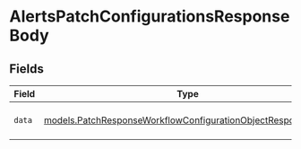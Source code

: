 # AlertsPatchConfigurationsResponseBody


## Fields

| Field                                                                                                                            | Type                                                                                                                             | Required                                                                                                                         | Description                                                                                                                      |
| -------------------------------------------------------------------------------------------------------------------------------- | -------------------------------------------------------------------------------------------------------------------------------- | -------------------------------------------------------------------------------------------------------------------------------- | -------------------------------------------------------------------------------------------------------------------------------- |
| `data`                                                                                                                           | [models.PatchResponseWorkflowConfigurationObjectResponseBody](../models/patchresponseworkflowconfigurationobjectresponsebody.md) | :heavy_check_mark:                                                                                                               | The configuration of a alert.                                                                                                    |